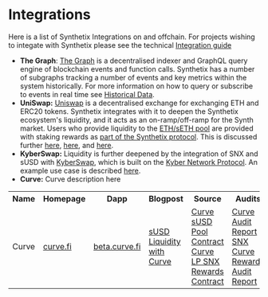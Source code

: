 # Integrations

Here is a list of Synthetix Integrations on and offchain. For projects wishing to integate with Synthetix please see the technical [Integration guide](/contracts/integration/)

- **The Graph**: [The Graph](http://thegraph.com/) is a decentralised indexer and GraphQL query engine of blockchain events and function calls. Synthetix has a number of subgraphs tracking a number of events and key metrics within the system historically. For more information on how to query or subscribe to events in real time see [Historical Data](historical-data.md).
- **UniSwap:** [Uniswap](https://uniswap.io/) is a decentralised exchange for exchanging ETH and ERC20 tokens. Synthetix integrates with it to deepen the Synthetix ecosystem's liquidity, and it acts as an on-ramp/off-ramp for the Synth market. Users who provide liquidity to the [ETH/sETH pool](https://uniswap.exchange/swap/0x42456D7084eacF4083f1140d3229471bbA2949A8) are provided with staking rewards as [part of the Synthetix protocol](https://sips.synthetix.io/sips/sip-8). This is discussed further [here](https://blog.synthetix.io/uniswap-seth-pool-incentives/), [here](https://blog.synthetix.io/snx-arbitrage-pool/), and [here](https://blog.synthetix.io/new-uniswap-seth-lp-reward-system/).
- **KyberSwap:** Liquidity is further deepened by the integration of SNX and sUSD with [KyberSwap](https://kyberswap.com/swap/eth-snx), which is built on the [Kyber Network Protocol](https://kyber.network/). An example use case is described [here](https://blog.synthetix.io/snx-liquidity-has-been-added-to-kyberswap/).
- **Curve:**
Curve description here

<table><tr><th>Name</th><th>Homepage</th><th>Dapp</th><th>Blogpost</th><th>Source</th><th>Audits</th><th>Disclousures</th><th>Security Contact</th></tr>
              <tr>
                <td>Curve</td>
                <td><a target="_blank" href="https://www.curve.fi/">curve.fi</a></td>
                <td><a target="_blank" href="https://beta.curve.fi/">beta.curve.fi</a></td>
                <td><a target="_blank" href="https://blog.synthetix.io/susd-liquidity-trial-with-curve-iearn/">sUSD Liquidity with Curve</a></td>
                <td>                                             
                    <a target="_blank" href="https://github.com/curvefi/curve-contract/blob/pool_susd_plain/vyper/stableswap.vy">Curve sUSD Pool Contract</a>
                    <a target="_blank" href="https://github.com/Synthetixio/Unipool/compare/53df522...Synthetixio:curvepool">Curve LP SNX Rewards Contract</a>
                </td>
                <td>
                    <a target="_blank" href="https://www.curve.fi/audits/01-ToB.pdf">Curve Audit Report</a>
                    <a target="_blank" href="https://github.com/sigp/public-audits/blob/master/synthetix/unipool/review.pdf">SNX Curve Rewards Audit Report</a>
                <td><a target="_blank" href="https://blog.curve.fi/vulnerability-disclosure/">Disclosures</a>
                <td>
                    <a target="_blank" href="mailto:security@curve.fi">security@curve.fi</a>
                    <a target="_blank" href="mailto:security@synthetix.io">security@synthetix.io</a>
                </td>
              </tr>
             </tr></table>
